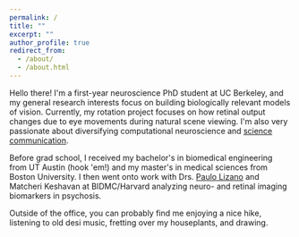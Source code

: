 ```yaml
---
permalink: /
title: ""
excerpt: ""
author_profile: true
redirect_from: 
  - /about/
  - /about.html
---
```


Hello there! I'm a first-year neuroscience PhD student at UC Berkeley, and my general research interests focus on building biologically relevant models of vision. Currently, my rotation project focuses on how retinal output changes due to eye movements during natural scene viewing. I'm also very passionate about diversifying computational neuroscience and [science communication](https://www.berkeleysciencereview.com/).

Before grad school, I received my bachelor's in biomedical engineering from UT Austin (hook 'em!) and my master's in medical sciences from Boston University. I then went onto work with Drs. [Paulo Lizano](https://lizanolab.com) and Matcheri Keshavan at BIDMC/Harvard analyzing neuro- and retinal imaging biomarkers in psychosis. 

Outside of the office, you can probably find me enjoying a nice hike, listening to old desi music, fretting over my houseplants, and drawing. 
